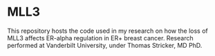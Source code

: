 # MLL3
This repository hosts the code used in my research on how the loss of MLL3 affects ER-alpha regulation in ER+ breast cancer. Research performed at Vanderbilt University, under Thomas Stricker, MD PhD.
